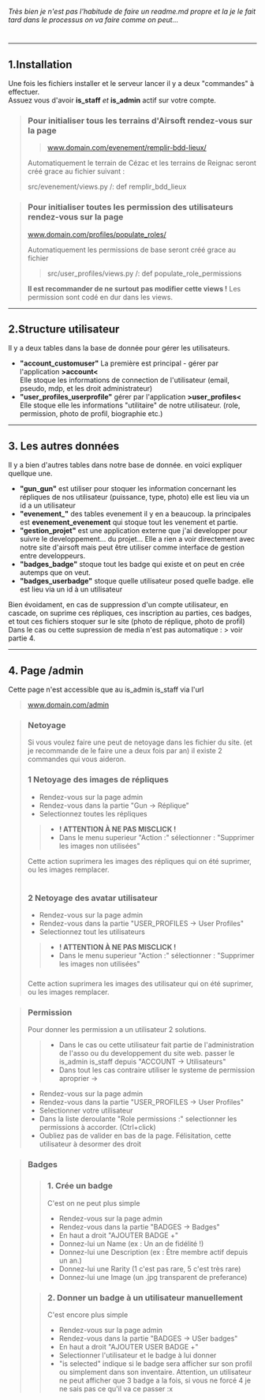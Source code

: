 *Très bien je n'est pas l'habitude de faire un readme.md propre et la je le fait tard dans le processus on va faire comme on peut...*

#


___
## 1.Installation

Une fois les fichiers installer et le serveur lancer il y a deux "commandes" à effectuer.<br>
Assuez vous d'avoir **is_staff** *et* **is_admin** actif sur votre compte.
###


>### Pour initialiser tous les terrains d'Airsoft rendez-vous sur la page <br>
>
>   >www.domain.com/evenement/remplir-bdd-lieux/
>
>Automatiquement le terrain de Cézac et les terrains de Reignac seront créé grace au fichier suivant :
>
> src/evenement/views.py /: def remplir_bdd_lieux

>### Pour initialiser toutes les permission des utilisateurs rendez-vous sur la page <br>
> www.domain.com/profiles/populate_roles/
>
>Automatiquement les permissions de base seront créé grace au fichier
>  
>> src/user_profiles/views.py /: def populate_role_permissions
>
>**Il est recommander de ne surtout pas modifier cette views !**
> Les permission sont codé en dur dans les views.

___

## 2.Structure utilisateur

Il y a deux tables dans la base de donnée pour gérer les utilisateurs.

- **"account_customuser"** La première est principal - gérer par l'application **>account<** <br> Elle stoque les informations de connection de l'utilisateur (email, pseudo, mdp, et les droit administrateur)
- **"user_profiles_userprofile"** gérer par l'application **>user_profiles<** <br> Elle stoque elle les informations "utilitaire" de notre utilisateur. (role, permission, photo de profil, biographie etc.)

___

## 3. Les autres données

Il y a bien d'autres tables dans notre base de donnée. en voici expliquer quellque une.

- **"gun_gun"** est utiliser pour stoquer les information concernant les répliques de nos utilisateur (puissance, type, photo) elle est lieu via un id a un utilisateur
- **"evenement_"** des tables evenement il y en a beaucoup. la principales est **evenement_evenement** qui stoque tout les venement et partie.
- **"gestion_projet"** est une application externe que j'ai developper pour suivre le developpement... du projet... Elle a rien a voir directement avec notre site d'airsoft mais peut être utiliser comme interface de gestion entre developpeurs.
- **"badges_badge"** stoque tout les badge qui existe et on peut en crée autemps que on veut.
- **"badges_userbadge"** stoque quelle utilisateur posed quelle badge. elle est lieu via un id à un utilisateur

Bien évoidament, en cas de suppression d'un compte utilisateur, en cascade, on suprime ces répliques, ces inscription au parties, ces badges, et tout ces fichiers stoquer sur le site (photo de réplique, photo de profil)
Dans le cas ou cette supression de media n'est pas automatique : > voir partie 4.

___

## 4. Page /admin

Cette page n'est accessible que au is_admin is_staff via l'url 
> www.domain.com/admin

>### Netoyage
> Si vous voulez faire une peut de netoyage dans les fichier du site.
> (et je recommande de le faire une a deux fois par an) il existe 2 commandes qui vous aideron.
> ### 1 Netoyage des images de répliques
> - Rendez-vous sur la page admin
> - Rendez-vous dans la partie "Gun -> Réplique"
> - Selectionnez toutes les répliques
>> - **! ATTENTION À NE PAS MISCLICK !**
>> - Dans le menu superieur "Action :" sélectionner : "Supprimer les images non utilisées"
>
> Cette action suprimera les images des répliques qui on été suprimer, ou les images remplacer.
> #
> ### 2 Netoyage des avatar utilisateur
> - Rendez-vous sur la page admin
> - Rendez-vous dans la partie "USER_PROFILES -> User Profiles"
> - Selectionnez tout les utilisateurs
>> - **! ATTENTION À NE PAS MISCLICK !**
>> - Dans le menu superieur "Action :" sélectionner : "Supprimer les images non utilisées"
>###
> Cette action suprimera les images des utilisateur qui on été suprimer, ou les images remplacer.


>### Permission
> Pour donner les permission a un utilisateur 2 solutions.
>> - Dans le cas ou cette utilisateur fait partie de l'administration de l'asso ou du developpement du site web. passer le is_admin is_staff depuis "ACCOUNT -> Utilisateurs"
>> - Dans tout les cas contraire utiliser le systeme de permission aproprier ->
> - Rendez-vous sur la page admin
> - Rendez-vous dans la partie "USER_PROFILES -> User Profiles"
> - Selectionner votre utilisateur
> - Dans la liste deroulante "Role permissions :" selectionner les permissions à accorder. (Ctrl+click)
> - Oubliez pas de valider en bas de la page.
> Félisitation, cette utilisateur à desormer des droit
 

>### Badges
>> ### 1. Crée un badge
>> C'est on ne peut plus simple
>> - Rendez-vous sur la page admin
>> - Rendez-vous dans la partie "BADGES -> Badges"
>> - En haut a droit "AJOUTER BADGE +"
>> - Donnez-lui un Name (ex : Un an de fidélité !)
>> - Donnez-lui une Description (ex : Être membre actif depuis un an.)
>> - Donnez-lui une Rarity (1 c'est pas rare, 5 c'est très rare)
>> - Donnez-lui une Image (un .jpg transparent de preferance)
>
>> ### 2. Donner un badge à un utilisateur manuellement
>> C'est encore plus simple
>> - Rendez-vous sur la page admin
>> - Rendez-vous dans la partie "BADGES -> USer badges"
>> - En haut a droit "AJOUTER USER BADGE +"
>> - Selectionner l'utilisateur et le badge à lui donner
>> - "is selected" indique si le badge sera afficher sur son profil ou simplement dans son inventaire. Attention, un utilisateur ne peut afficher que 3 badge a la fois, si vous ne forcé 4 je ne sais pas ce qu'il va ce passer :x


#
#
#
